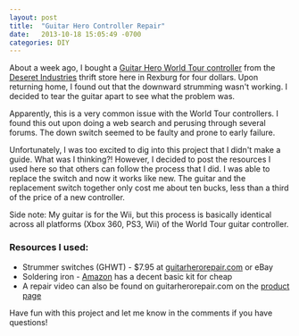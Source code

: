 ```yaml
---
layout: post
title:  "Guitar Hero Controller Repair"
date:   2013-10-18 15:05:49 -0700
categories: DIY
---
```

About a week ago, I bought a [Guitar Hero World Tour controller](https://images-na.ssl-images-amazon.com/images/G/01/videogames/detail-page/guitar-wii.jpg) from the [Deseret Industries](http://deseretindustries.lds.org/?lang=eng) thrift store here in Rexburg for four dollars. Upon returning home, I found out that the downward strumming wasn't working. I decided to tear the guitar apart to see what the problem was.

Apparently, this is a very common issue with the World Tour controllers. I found this out upon doing a web search and perusing through several forums. The down switch seemed to be faulty and prone to early failure.

Unfortunately, I was too excited to dig into this project that I didn't make a guide. What was I thinking?! However, I decided to post the resources I used here so that others can follow the process that I did. I was able to replace the switch and now it works like new. The guitar and the replacement switch together only cost me about ten bucks, less than a third of the price of a new controller.

Side note: My guitar is for the Wii, but this process is basically identical across all platforms (Xbox 360, PS3, Wii) of the World Tour guitar controller.

### Resources I used:
- Strummer switches (GHWT) - $7.95 at [guitarherorepair.com](http://www.guitarherorepair.com) or eBay
- Soldering iron - [Amazon](http://www.amazon.com/Elenco-Electronics-ST-12-Soldering-Tool/dp/B0002LLWZY) has a decent basic kit for cheap
- A repair video can also be found on guitarherorepair.com on the [product page](http://www.guitarherorepair.com/repairs/strummer-repair-kit)

Have fun with this project and let me know in the comments if you have questions!